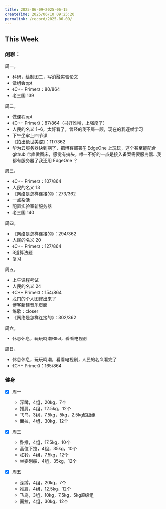 ```yaml
---
title: 2025-06-09~2025-06-15
createTime: 2025/06/10 09:25:20
permalink: /record/2025-06-09/
---
```



## This Week

### 闲聊：

周一，
- 科研，绘制图二，写消融实验论文
- 做组会ppt
- 《C++ Primer》：80/864
- 老三国 139

周二，
- 做课程ppt
- 《C++ Primer》：87/864（书好难啃，上强度了）
- 人民的名义 1~6，太好看了，曾经的我不屑一顾，现在的我逐帧学习
- 下午坐牢上四节课
- 《拍出绝世美姿》：117/362
- 华为云服务器快到期了，把博客部署在 EdgeOne 上玩玩，这个甚至能配合 github 仓库做图床，感觉有搞头，唯一不好的一点是接入备案需要服务器...我都有服务器了我还用 EdgeOne ？


周三，
- 《C++ Primer》：107/864
- 人民的名义 13
- 《网络是怎样连接的》：273/362
- 一点杂活
- 配置实验室新服务器
- 老三国 140

周四，
- 《网络是怎样连接的》：294/362
- 人民的名义 20
- 《C++ Primer》：127/864
- 3道算法题
- 复习

周五，
- 上午课程考试
- 人民的名义 24
- 《C++ Primer》：154/864
- 龙门的个人图修出来了
- 博客新建音乐页面
- 练歌：closer
- 《网络是怎样连接的》：302/362

周六，
- 休息休息，玩玩鸣潮和lol，看看电视剧

周日，
- 休息休息，玩玩鸣潮，看看电视剧，人民的名义看完了
- 《C++ Primer》：165/864


### 健身
- [x] 周一
  - 深蹲，4组，20kg，7个
  - 推肩，4组，12.5kg，12个
  - 飞鸟，3组，7.5kg，5kg，2.5kg超级组
  - 面拉，4组，30kg，12个

- [x] 周三
  - 卧推，4组，17.5kg，10个
  - 高位下拉，4组，35kg，10个
  - 杠铃，4组，7.5kg，12个
  - 坐姿划船，4组，35kg，12个

- [x] 周五
  - 深蹲，4组，20kg，7个
  - 推肩，4组，12.5kg，12个
  - 飞鸟，3组，10kg，7.5kg，5kg超级组
  - 面拉，4组，30kg，12个